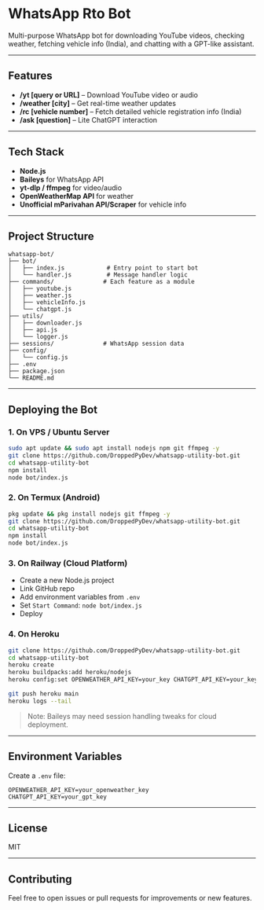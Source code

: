 # WhatsApp Rto Bot

Multi-purpose WhatsApp bot for downloading YouTube videos, checking weather, fetching vehicle info (India), and chatting with a GPT-like assistant.

---

## Features

- **/yt [query or URL]** – Download YouTube video or audio
- **/weather [city]** – Get real-time weather updates
- **/rc [vehicle number]** – Fetch detailed vehicle registration info (India)
- **/ask [question]** – Lite ChatGPT interaction

---

## Tech Stack

- **Node.js**
- **Baileys** for WhatsApp API
- **yt-dlp / ffmpeg** for video/audio
- **OpenWeatherMap API** for weather
- **Unofficial mParivahan API/Scraper** for vehicle info

---

## Project Structure

```
whatsapp-bot/
├── bot/
│   ├── index.js            # Entry point to start bot
│   └── handler.js          # Message handler logic
├── commands/              # Each feature as a module
│   ├── youtube.js
│   ├── weather.js
│   ├── vehicleInfo.js
│   └── chatgpt.js
├── utils/
│   ├── downloader.js
│   ├── api.js
│   └── logger.js
├── sessions/              # WhatsApp session data
├── config/
│   └── config.js
├── .env
├── package.json
└── README.md
```

---

## Deploying the Bot

### 1. **On VPS / Ubuntu Server**

```bash
sudo apt update && sudo apt install nodejs npm git ffmpeg -y
git clone https://github.com/DroppedPyDev/whatsapp-utility-bot.git
cd whatsapp-utility-bot
npm install
node bot/index.js
```

### 2. **On Termux (Android)**

```bash
pkg update && pkg install nodejs git ffmpeg -y
git clone https://github.com/DroppedPyDev/whatsapp-utility-bot.git
cd whatsapp-utility-bot
npm install
node bot/index.js
```

### 3. **On Railway (Cloud Platform)**

- Create a new Node.js project
- Link GitHub repo
- Add environment variables from `.env`
- Set `Start Command`: `node bot/index.js`
- Deploy

### 4. **On Heroku**

```bash
git clone https://github.com/DroppedPyDev/whatsapp-utility-bot.git
cd whatsapp-utility-bot
heroku create
heroku buildpacks:add heroku/nodejs
heroku config:set OPENWEATHER_API_KEY=your_key CHATGPT_API_KEY=your_key

git push heroku main
heroku logs --tail
```

> Note: Baileys may need session handling tweaks for cloud deployment.

---

## Environment Variables

Create a `.env` file:
```
OPENWEATHER_API_KEY=your_openweather_key
CHATGPT_API_KEY=your_gpt_key
```

---

## License
MIT

---

## Contributing
Feel free to open issues or pull requests for improvements or new features.
